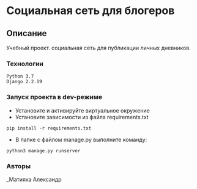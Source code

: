 # Социальная сеть для блогеров
## Описание
Учебный проект. социальная сеть для публикации личных дневников.
### Технологии
``` 
Python 3.7 
Django 2.2.19
 ```
### Запуск проекта в dev-режиме
- Установите и активируйте виртуальное окружение
- Установите зависимости из файла requirements.txt
```
pip install -r requirements.txt
``` 
- В папке с файлом manage.py выполните команду:
```
python3 manage.py runserver
```

### Авторы
_Матияка Александр